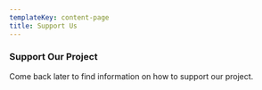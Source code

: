 ```yaml
---
templateKey: content-page
title: Support Us
---
```

### Support Our Project

Come back later to find information on how to support our project.
